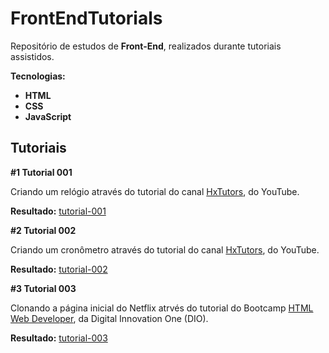# FrontEndTutorials

Repositório de estudos de **Front-End**, realizados durante tutoriais assistidos.

**Tecnologias:**

* **HTML**
* **CSS**
* **JavaScript**

## Tutoriais

**#1 Tutorial 001**

Criando um relógio através do tutorial do canal [HxTutors](https://www.youtube.com/channel/UC-KV2g7wDXFPLqEFan4oeBQ), do YouTube.

**Resultado:** [tutorial-001](https://github.com/JesseLopesTI/FrontEndTutorials/tree/master/tutorial-001)

**#2 Tutorial 002**

Criando um cronômetro através do tutorial do canal [HxTutors](https://www.youtube.com/channel/UC-KV2g7wDXFPLqEFan4oeBQ), do YouTube.

**Resultado:** [tutorial-002](https://github.com/JesseLopesTI/FrontEndTutorials/tree/master/tutorial-002)

**#3 Tutorial 003**

Clonando a página inicial do Netflix atrvés do tutorial do Bootcamp [HTML Web Developer](https://web.digitalinnovation.one/lab/recriando-a-interface-do-netflix/learning/770e12eb-c0ae-4967-a59e-8f992173ae0d), da Digital Innovation One (DIO).

**Resultado:** [tutorial-003](https://github.com/JesseLopesTI/FrontEndTutorials/tree/master/tutorial-003)
